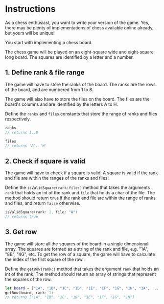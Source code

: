 # Instructions

As a chess enthusiast, you want to write your version of the game.
Yes, there may be plenty of implementations of chess available online already, but yours will be unique!

You start with implementing a chess board.

The chess game will be played on an eight-square wide and eight-square long board.
The squares are identified by a letter and a number.

## 1. Define rank & file range

The game will have to store the ranks of the board.
The ranks are the rows of the board, and are numbered from 1 to 8.

The game will also have to store the files on the board.
The files are the board's columns and are identified by the letters A to H.

Define the `ranks` and `files` constants that store the range of ranks and files respectively.

```swift
ranks
// returns 1..8

files
// returns 'A'..'H'
```

## 2. Check if square is valid

The game will have to check if a square is valid.
A square is valid if the rank and file are within the ranges of the ranks and files.

Define the `isValidSquare(rank:file:)` method that takes the arguments `rank` that holds an int of the rank and `file` that holds a char of the file.
The method should return `true` if the rank and file are within the range of ranks and files, and return `false` otherwise.

```swift
isValidSquare(rank: 1, file: "A")
// returns true
```

## 3. Get row

The game will store all the squares of the board in a single dimensional array.
The squares are formed as a string of the rank and file, e.g. "1A", "8B", "4G", etc.
To get the row of a square, the game will have to calculate the index of the first square of the row.

Define the `getRow(rank:)` method that takes the argument `rank` that holds an int of the rank.
The method should return an array of strings that represent the squares of the row.

```swift
let board = ["1A", "1B", "1C", "1D", "1E", "1F", "1G", "1H", "2A", ..., "8H"]
getRow(board, rank: 1)
// returns ["1A", "1B", "1C", "1D", "1E", "1F", "1G", "1H"]
```
